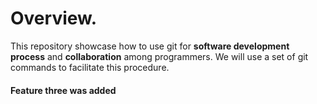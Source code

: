 # Overview.

This repository showcase how to use git for **software development process** and **collaboration** among programmers. We will use a set of git commands to facilitate this procedure.




#### Feature three was added
